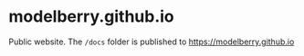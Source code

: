 # modelberry.github.io

Public website. The `/docs` folder is published to <https://modelberry.github.io>
